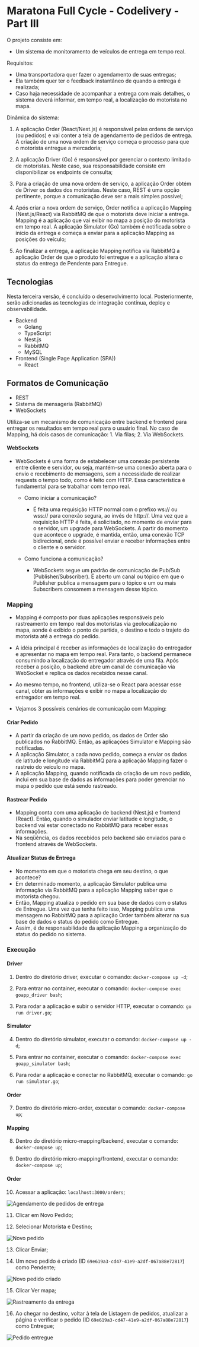 # Maratona Full Cycle - Codelivery - Part III

O projeto consiste em:

- Um sistema de monitoramento de veículos de entrega em tempo real.

Requisitos:

- Uma transportadora quer fazer o agendamento de suas entregas;
- Ela também quer ter o feedback instantâneo de quando a entrega é realizada;
- Caso haja necessidade de acompanhar a entrega com mais detalhes, o sistema deverá informar, em tempo real, a localização do motorista no mapa.

Dinâmica do sistema:

1. A aplicação Order (React/Nest.js) é responsável pelas ordens de serviço (ou pedidos) e vai conter a tela de agendamento de pedidos de entrega. A criação de uma nova ordem de serviço começa o processo para que o motorista entregue a mercadoria;

2. A aplicação Driver (Go) é responsável por gerenciar o contexto limitado de motoristas. Neste caso, sua responsabilidade consiste em disponibilizar os endpoints de consulta;

3. Para a criação de uma nova ordem de serviço, a aplicação Order obtém de Driver os dados dos motoristas. Neste caso, REST é uma opção pertinente, porque a comunicação deve ser a mais simples possível;

4. Após criar a nova ordem de serviço, Order notifica a aplicação Mapping (Nest.js/React) via RabbitMQ de que o motorista deve iniciar a entrega. Mapping é a aplicação que vai exibir no mapa a posição do motorista em tempo real. A aplicação Simulator (Go) também é notificada sobre o início da entrega e começa a enviar para a aplicação Mapping as posições do veículo;

5. Ao finalizar a entrega, a aplicação Mapping notifica via RabbitMQ a aplicação Order de que o produto foi entregue e a aplicação altera o status da entrega de Pendente para Entregue.

## Tecnologias

Nesta terceira versão, é concluído o desenvolvimento local. Posteriormente, serão adicionadas as tecnologias de integração contínua, deploy e observabilidade.

- Backend
  - Golang
  - TypeScript
  - Nest.js
  - RabbitMQ
  - MySQL
- Frontend (Single Page Application (SPA))
  - React

## Formatos de Comunicação

- REST
- Sistema de mensageria (RabbitMQ)
- WebSockets

Utiliza-se um mecanismo de comunicação entre backend e frontend para entregar os resultados em tempo real para o usuário final. No caso de Mapping, há dois casos de comunicação: 1. Via filas; 2. Via WebSockets.

#### WebSockets

- WebSockets é uma forma de estabelecer uma conexão persistente entre cliente e servidor, ou seja, mantém-se uma conexão aberta para o envio e recebimento de mensagens, sem a necessidade de realizar requests o tempo todo, como é feito com HTTP. Essa característica é fundamental para se trabalhar com tempo real.

  - Como iniciar a comunicação?

    - É feita uma requisição HTTP normal com o prefixo ws:// ou wss:// para conexão segura, ao invés de http://. Uma vez que a requisição HTTP é feita, é solicitado, no momento de enviar para o servidor, um upgrade para WebSockets. A partir do momento que acontece o upgrade, é mantida, então, uma conexão TCP bidirecional, onde é possível enviar e receber informações entre o cliente e o servidor.

  - Como funciona a comunicação?

    - WebSockets segue um padrão de comunicação de Pub/Sub (Publisher/Subscriber). É aberto um canal ou tópico em que o Publisher publica a mensagem para o tópico e um ou mais Subscribers consomem a mensagem desse tópico.

### Mapping

- Mapping é composto por duas aplicações responsáveis pelo rastreamento em tempo real dos motoristas via geolocalização no mapa, aonde é exibido o ponto de partida, o destino e todo o trajeto do motorista até a entrega do pedido.
- A idéia principal é receber as informações de localização do entregador e apresentar no mapa em tempo real. Para tanto, o backend permanece consumindo a localização do entregador através de uma fila. Após receber a posição, o backend abre um canal de comunicação via WebSocket e replica os dados recebidos nesse canal.
- Ao mesmo tempo, no frontend, utiliza-se o React para acessar esse canal, obter as informações e exibir no mapa a localização do entregador em tempo real.

- Vejamos 3 possíveis cenários de comunicação com Mapping:

#### Criar Pedido

- A partir da criação de um novo pedido, os dados de Order são publicados no RabbitMQ. Então, as aplicações Simulator e Mapping são notificadas.
- A aplicação Simulator, a cada novo pedido, começa a enviar os dados de latitude e longitude via RabbitMQ para a aplicação Mapping fazer o rastreio do veículo no mapa.
- A aplicação Mapping, quando notificada da criação de um novo pedido, inclui em sua base de dados as informações para poder gerenciar no mapa o pedido que está sendo rastreado.

#### Rastrear Pedido

- Mapping conta com uma aplicação de backend (Nest.js) e frontend (React). Então, quando o simulador enviar latitude e longitude, o backend vai estar conectado no RabbitMQ para receber essas informações.
- Na seqüência, os dados recebidos pelo backend são enviados para o frontend através de WebSockets.

#### Atualizar Status de Entrega

- No momento em que o motorista chega em seu destino, o que acontece?
- Em determinado momento, a aplicação Simulator publica uma informação via RabbitMQ para a aplicação Mapping saber que o motorista chegou.
- Então, Mapping atualiza o pedido em sua base de dados com o status de Entregue. Uma vez que tenha feito isso, Mapping publica uma mensagem no RabbitMQ para a aplicação Order também alterar na sua base de dados o status do pedido como Entregue.
- Assim, é de responsabilidade da aplicação Mapping a organização do status do pedido no sistema.

### Execução

#### Driver

1. Dentro do diretório driver, executar o comando: `docker-compose up -d`;

2. Para entrar no container, executar o comando: `docker-compose exec goapp_driver bash`;

3. Para rodar a aplicação e subir o servidor HTTP, executar o comando: `go run driver.go`;

#### Simulator

4. Dentro do diretório simulator, executar o comando: `docker-compose up -d`;

5. Para entrar no container, executar o comando: `docker-compose exec goapp_simulator bash`;

6. Para rodar a aplicação e conectar no RabbitMQ, executar o comando: `go run simulator.go`;

#### Order

7. Dentro do diretório micro-order, executar o comando: `docker-compose up`;

#### Mapping

8. Dentro do diretório micro-mapping/backend, executar o comando: `docker-compose up`;

9. Dentro do diretório micro-mapping/frontend, executar o comando: `docker-compose up`;

#### Order

10. Acessar a aplicação: `localhost:3000/orders`;

![Agendamento de pedidos de entrega](./images/agendamento-pedidos-entrega.png)

11. Clicar em Novo Pedido;

12. Selecionar Motorista e Destino;

![Novo pedido](./images/novo-pedido.png)

13. Clicar Enviar;

14. Um novo pedido é criado (ID `69e619a3-cd47-41e9-a2df-067a88e72817`) como Pendente;

![Novo pedido criado](./images/novo-pedido-criado.png)

15. Clicar Ver mapa;

![Rastreamento da entrega](./images/rastreamento-entrega.png)

16. Ao chegar no destino, voltar à tela de Listagem de pedidos, atualizar a página e verificar o pedido (ID `69e619a3-cd47-41e9-a2df-067a88e72817`) como Entregue;

![Pedido entregue](./images/pedido-entregue.png)
